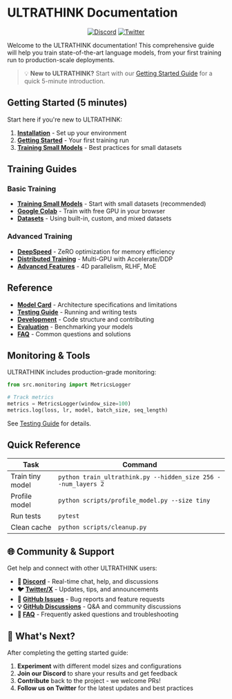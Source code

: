 # ULTRATHINK Documentation

<div align="center">

[![Discord](https://img.shields.io/badge/Discord-Join%20Us-7289DA?logo=discord&logoColor=white)](https://discord.gg/ek2x9Rmk)
[![Twitter](https://img.shields.io/badge/Twitter-Follow-1DA1F2?logo=x&logoColor=white)](https://x.com/UltraThinkLLM)

</div>

Welcome to the ULTRATHINK documentation! This comprehensive guide will help you train state-of-the-art language models, from your first training run to production-scale deployments.

> 💡 **New to ULTRATHINK?** Start with our [Getting Started Guide](getting_started.md) for a quick 5-minute introduction.

## Getting Started (5 minutes)

Start here if you're new to ULTRATHINK:

1. **[Installation](../INSTALLATION_GUIDE.md)** - Set up your environment
2. **[Getting Started](getting_started.md)** - Your first training run
3. **[Training Small Models](training_small.md)** - Best practices for small datasets

## Training Guides

### Basic Training
- **[Training Small Models](training_small.md)** - Start with small datasets (recommended)
- **[Google Colab](colab.md)** - Train with free GPU in your browser
- **[Datasets](datasets.md)** - Using built-in, custom, and mixed datasets

### Advanced Training
- **[DeepSpeed](training_deepspeed.md)** - ZeRO optimization for memory efficiency
- **[Distributed Training](accelerate.md)** - Multi-GPU with Accelerate/DDP
- **[Advanced Features](training_full.md)** - 4D parallelism, RLHF, MoE

## Reference

- **[Model Card](../MODEL_CARD.md)** - Architecture specifications and limitations
- **[Testing Guide](../TESTING_GUIDE.md)** - Running and writing tests
- **[Development](development.md)** - Code structure and contributing
- **[Evaluation](evaluation.md)** - Benchmarking your models
- **[FAQ](faq.md)** - Common questions and solutions

## Monitoring & Tools

ULTRATHINK includes production-grade monitoring:

```python
from src.monitoring import MetricsLogger

# Track metrics
metrics = MetricsLogger(window_size=100)
metrics.log(loss, lr, model, batch_size, seq_length)
```

See [Testing Guide](../TESTING_GUIDE.md#monitoring--profiling) for details.

## Quick Reference

| Task | Command |
|------|---------|
| Train tiny model | `python train_ultrathink.py --hidden_size 256 --num_layers 2` |
| Profile model | `python scripts/profile_model.py --size tiny` |
| Run tests | `pytest` |
| Clean cache | `python scripts/cleanup.py` |

## 🌐 Community & Support

Get help and connect with other ULTRATHINK users:

- **💬 [Discord](https://discord.gg/ek2x9Rmk)** - Real-time chat, help, and discussions
- **🐦 [Twitter/X](https://x.com/UltraThinkLLM)** - Updates, tips, and announcements
- **🐛 [GitHub Issues](https://github.com/vediyappanm/UltraThinking-LLM-Training/issues)** - Bug reports and feature requests
- **💡 [GitHub Discussions](https://github.com/vediyappanm/UltraThinking-LLM-Training/discussions)** - Q&A and community discussions
- **📖 [FAQ](faq.md)** - Frequently asked questions and troubleshooting

## 🚀 What's Next?

After completing the getting started guide:

1. **Experiment** with different model sizes and configurations
2. **Join our Discord** to share your results and get feedback
3. **Contribute** back to the project - we welcome PRs!
4. **Follow us on Twitter** for the latest updates and best practices
